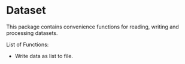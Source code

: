 # Dataset

This package contains convenience functions for reading, writing and processing datasets.

List of Functions:
*   Write data as list to file.
